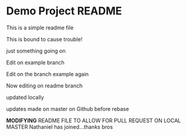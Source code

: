 # Demo Project README

This is a simple readme file

This is bound to cause trouble!

just something going on

Edit on example branch

Edit on the branch example again

Now editing on readme branch

updated locally

updates made on master on Github before rebase

__MODIFYING__ README FILE TO ALLOW FOR PULL REQUEST ON LOCAL MASTER
Nathaniel has joined...thanks bros
